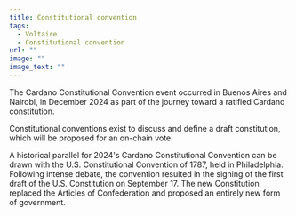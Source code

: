 ```yaml
---
title: Constitutional convention
tags:
  - Voltaire
  - Constitutional convention
url: ""
image: ""
image_text: ""
---
```


The Cardano Constitutional Convention event occurred in Buenos Aires and Nairobi, in December 2024 as part of the journey toward a ratified Cardano constitution.

Constitutional conventions exist to discuss and define a draft constitution, which will be proposed for an on-chain vote.

A historical parallel for 2024's Cardano Constitutional Convention can be drawn with the U.S. Constitutional Convention of 1787, held in Philadelphia. Following intense debate, the convention resulted in the signing of the first draft of the U.S. Constitution on September 17. The new Constitution replaced the Articles of Confederation and proposed an entirely new form of government.
